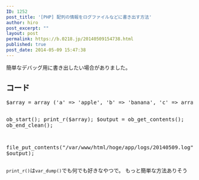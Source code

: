 ```yaml
---
ID: 1252
post_title: '[PHP] 配列の情報をログファイルなどに書き出す方法'
author: hiro
post_excerpt: ""
layout: post
permalink: https://b.0218.jp/20140509154738.html
published: true
post_date: 2014-05-09 15:47:38
---
```

簡単なデバッグ用に書き出したい場合がありました。
<!--more-->
<h2>コード</h2>
<pre class="prettyprint linenums lang-php">$array = array ('a' => 'apple', 'b' => 'banana', 'c' => array ('x', 'y', 'z'));

ob_start();
print_r($array);
$output = ob_get_contents();
ob_end_clean();
 
file_put_contents("/var/www/html/hoge/app/logs/20140509.log", $output); </pre>

<code>print_r()</code>は<code>var_dump()</code>でも何でも好きなやつで。
<span class="text-muted">もっと簡単な方法ありそう</span>